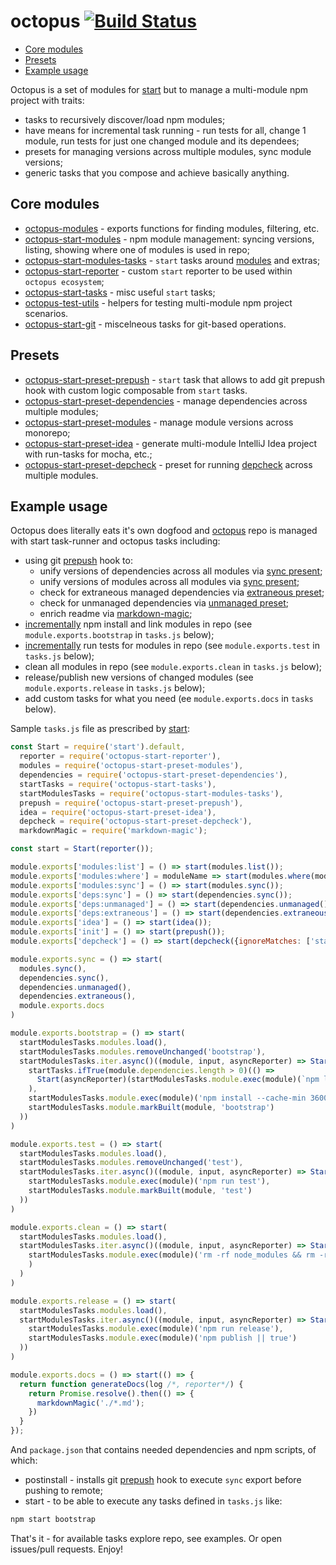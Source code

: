 # octopus [![Build Status](https://img.shields.io/travis/wix/octopus/master.svg?label=build%20status)](https://travis-ci.org/wix/octopus)

<!-- ⛔️ AUTO-GENERATED-CONTENT:START (TOC) -->
- [Core modules](#core-modules)
- [Presets](#presets)
- [Example usage](#example-usage)
<!-- ⛔️ AUTO-GENERATED-CONTENT:START (TOC) -->
<!-- ⛔️ AUTO-GENERATED-CONTENT:END -->

Octopus is a set of modules for [start](https://github.com/start-runner/start) but to manage a multi-module npm project with traits:
 - tasks to recursively discover/load npm modules;
 - have means for incremental task running - run tests for all, change 1 module, run tests for just one changed module and its dependees;
 - presets for managing versions across multiple modules, sync module versions;
 - generic tasks that you compose and achieve basically anything.

## Core modules

 - [octopus-modules](modules) - exports functions for finding modules, filtering, etc.
 - [octopus-start-modules](start-modules) - npm module management: syncing versions, listing, showing where one of modules is used in repo;
 - [octopus-start-modules-tasks](start-modules-tasks) - `start` tasks around [modules](modules) and extras;
 - [octopus-start-reporter](start-reporter) - custom `start` reporter to be used within `octopus ecosystem`;
 - [octopus-start-tasks](start-tasks) - misc useful `start` tasks;
 - [octopus-test-utils](test-utils) - helpers for testing multi-module npm project scenarios. 
 - [octopus-start-git](startgit) - miscelneous tasks for git-based operations. 

## Presets

 - [octopus-start-preset-prepush](start-preset-prepush) - `start` task that allows to add git prepush hook with custom logic composable from `start` tasks.
 - [octopus-start-preset-dependencies](start-preset-dependencies) - manage dependencies across multiple modules;
 - [octopus-start-preset-modules](start-preset-modules) - manage module versions across monorepo;
 - [octopus-start-preset-idea](start-preset-idea) - generate multi-module IntelliJ Idea project with run-tasks for mocha, etc.; 
 - [octopus-start-preset-depcheck](start-preset-depcheck) - preset for running [depcheck](https://github.com/depcheck/depcheck) across multiple modules.

## Example usage

Octopus does literally eats it's own dogfood and [octopus](.) repo is managed with start task-runner and octopus tasks including:
 - using git [prepush](start-preset-prepush#usage) hook to:
   - unify versions of dependencies across all modules via [sync present](start-preset-dependencies#sync);
   - unify versions of modules across all modules via [sync present](start-preset-modules#sync);
   - check for extraneous managed dependencies via [extraneous preset](start-preset-dependencies#extraneous);
   - check for unmanaged dependencies via [unmanaged preset](start-preset-dependencies#unmanaged);
   - enrich readme via [markdown-magic](https://www.npmjs.com/package/markdown-magic);
 - [incrementally](start-modules-tasks#modulesremoveunchangedlabel--default) npm install and link modules in repo (see `module.exports.bootstrap` in `tasks.js` below);
 - [incrementally](start-modules-tasks#modulesremoveunchangedlabel--default) run tests for modules in repo (see `module.exports.test` in `tasks.js` below);
 - clean all modules in repo (see `module.exports.clean` in `tasks.js` below);
 - release/publish new versions of changed modules (see `module.exports.release` in `tasks.js` below);
 - add custom tasks for what you need (ee `module.exports.docs` in `tasks` below).
 
Sample `tasks.js` file as prescribed by [start](https://github.com/start-runner/start#tasks-file):
<!-- ⛔️ AUTO-GENERATED-CONTENT:START (CODE:src=tasks.js) -->
<!-- The below code snippet is automatically added from tasks.js -->
```js
const Start = require('start').default,
  reporter = require('octopus-start-reporter'),
  modules = require('octopus-start-preset-modules'),
  dependencies = require('octopus-start-preset-dependencies'),
  startTasks = require('octopus-start-tasks'),
  startModulesTasks = require('octopus-start-modules-tasks'),
  prepush = require('octopus-start-preset-prepush'),
  idea = require('octopus-start-preset-idea'),
  depcheck = require('octopus-start-preset-depcheck'),
  markdownMagic = require('markdown-magic');

const start = Start(reporter());

module.exports['modules:list'] = () => start(modules.list());
module.exports['modules:where'] = moduleName => start(modules.where(moduleName));
module.exports['modules:sync'] = () => start(modules.sync());
module.exports['deps:sync'] = () => start(dependencies.sync());
module.exports['deps:unmanaged'] = () => start(dependencies.unmanaged());
module.exports['deps:extraneous'] = () => start(dependencies.extraneous());
module.exports['idea'] = () => start(idea());
module.exports['init'] = () => start(prepush());
module.exports['depcheck'] = () => start(depcheck({ignoreMatches: ['start-simple-cli']}));

module.exports.sync = () => start(
  modules.sync(),
  dependencies.sync(),
  dependencies.unmanaged(),
  dependencies.extraneous(),
  module.exports.docs
)

module.exports.bootstrap = () => start(
  startModulesTasks.modules.load(),
  startModulesTasks.modules.removeUnchanged('bootstrap'),
  startModulesTasks.iter.async()((module, input, asyncReporter) => Start(asyncReporter)(
    startTasks.ifTrue(module.dependencies.length > 0)(() =>
      Start(asyncReporter)(startModulesTasks.module.exec(module)(`npm link ${module.dependencies.map(item => item.name).join(' ')}`))
    ),
    startModulesTasks.module.exec(module)('npm install --cache-min 3600 && npm link'),
    startModulesTasks.module.markBuilt(module, 'bootstrap')
  ))
)

module.exports.test = () => start(
  startModulesTasks.modules.load(),
  startModulesTasks.modules.removeUnchanged('test'),
  startModulesTasks.iter.async()((module, input, asyncReporter) => Start(asyncReporter)(
    startModulesTasks.module.exec(module)('npm run test'),
    startModulesTasks.module.markBuilt(module, 'test')
  ))
)

module.exports.clean = () => start(
  startModulesTasks.modules.load(),
  startModulesTasks.iter.async()((module, input, asyncReporter) => Start(asyncReporter)(
    startModulesTasks.module.exec(module)('rm -rf node_modules && rm -rf target && rm -f npm-shrinkwarp.json && rm -f yarn.lock')
    )
  )
)

module.exports.release = () => start(
  startModulesTasks.modules.load(),
  startModulesTasks.iter.async()((module, input, asyncReporter) => Start(asyncReporter)(
    startModulesTasks.module.exec(module)('npm run release'),
    startModulesTasks.module.exec(module)('npm publish || true')
  ))
)

module.exports.docs = () => start(() => {
  return function generateDocs(log /*, reporter*/) {
    return Promise.resolve().then(() => {
      markdownMagic('./*.md');
    })
  }
});
```
<!-- ⛔️ AUTO-GENERATED-CONTENT:START (CODE:src=tasks.js) -->
<!-- ⛔️ AUTO-GENERATED-CONTENT:END -->

And `package.json` that contains needed dependencies and npm scripts, of which:
 - postinstall - installs git [prepush](start-preset-prepush#usage) hook to execute `sync` export before pushing to remote;
 - start - to be able to execute any tasks defined in `tasks.js` like:
 
```bash
npm start bootstrap
```

That's it - for available tasks explore repo, see examples. Or open issues/pull requests. Enjoy!